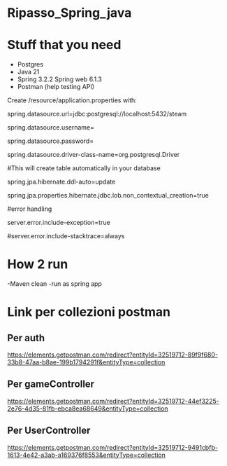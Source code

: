 # Ripasso_Spring_java

# Stuff that you need
- Postgres
- Java 21
- Spring 3.2.2 Spring web 6.1.3
- Postman (help testing API)

Create /resource/application.properties with:

spring.datasource.url=jdbc:postgresql://localhost:5432/steam

spring.datasource.username=

spring.datasource.password=

spring.datasource.driver-class-name=org.postgresql.Driver

#This will create table automatically in your database

spring.jpa.hibernate.ddl-auto=update

spring.jpa.properties.hibernate.jdbc.lob.non_contextual_creation=true


#error handling

server.error.include-exception=true

#server.error.include-stacktrace=always

# How 2 run 

-Maven clean
-run as spring app
# Link per collezioni postman
## Per auth
https://elements.getpostman.com/redirect?entityId=32519712-89f9f680-33b8-47aa-b8ae-199b1794291f&entityType=collection
## Per gameController
https://elements.getpostman.com/redirect?entityId=32519712-44ef3225-2e76-4d35-81fb-ebca8ea68649&entityType=collection
## Per UserController
https://elements.getpostman.com/redirect?entityId=32519712-9491cbfb-1613-4e42-a3ab-a169376f8553&entityType=collection

